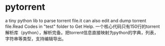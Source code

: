 # pytorrent
a tiny python lib to parse torrent file.it can also edit and dump torrent file.Read Codes in "test" folder to Get Help.
一个核心代码只有150行的torrent解析库（python），解析完备。把torrent信息直接映射为python的字典，列表，字符串等类型，支持编辑导出。
